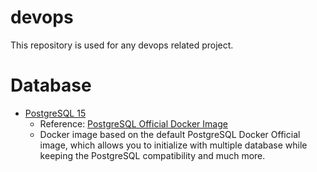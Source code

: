 # devops

This repository is used for any devops related project.

# Database

- [PostgreSQL 15](https://github.com/rudiantoni/devops/tree/main/postgres/15)
    - Reference: [PostgreSQL Official Docker Image](https://hub.docker.com/_/postgres)
    - Docker image based on the default PostgreSQL Docker Official image, which allows you to initialize with multiple database while keeping the PostgreSQL compatibility and much more.